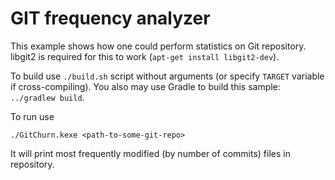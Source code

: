 # GIT frequency analyzer

 This example shows how one could perform statistics on Git repository.
libgit2 is required for this to work (`apt-get install libgit2-dev`).

To build use `./build.sh` script without arguments (or specify `TARGET` variable if cross-compiling).
You also may use Gradle to build this sample: `../gradlew build`.

To run use

    ./GitChurn.kexe <path-to-some-git-repo>

It will print most frequently modified (by number of commits) files in repository.
